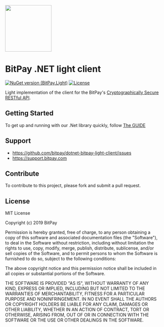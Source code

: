 <img src="https://bitpay.com/_nuxt/img/1c0494b.svg" width="150">

# BitPay .NET light client
[![NuGet version (BitPay.Light)](https://img.shields.io/nuget/v/BitPay.Light.svg?style=for-the-badge&logo=nuget)](https://www.nuget.org/packages/BitPay.Light/)
[![License](https://img.shields.io/github/license/bitpay/dotnet-bitpay-light-client.svg?style=for-the-badge&logo=github)](https://raw.githubusercontent.com/bitpay/dotnet-bitpay-light-client/master/LICENSE)

Light implementation of the client for the BitPay's [Cryptographically Secure RESTful API](https://bitpay.com/api).

## Getting Started

To get up and running with our .Net library quickly, follow [The GUIDE](https://github.com/bitpay/dotnet-bitpay-light-client/blob/master/GUIDE.md)

## Support

* https://github.com/bitpay/dotnet-bitpay-light-client/issues
* https://support.bitpay.com

## Contribute

To contribute to this project, please fork and submit a pull request.

## License

MIT License

Copyright (c) 2019 BitPay

Permission is hereby granted, free of charge, to any person obtaining a copy
of this software and associated documentation files (the "Software"), to deal
in the Software without restriction, including without limitation the rights
to use, copy, modify, merge, publish, distribute, sublicense, and/or sell
copies of the Software, and to permit persons to whom the Software is
furnished to do so, subject to the following conditions:

The above copyright notice and this permission notice shall be included in all
copies or substantial portions of the Software.

THE SOFTWARE IS PROVIDED "AS IS", WITHOUT WARRANTY OF ANY KIND, EXPRESS OR
IMPLIED, INCLUDING BUT NOT LIMITED TO THE WARRANTIES OF MERCHANTABILITY,
FITNESS FOR A PARTICULAR PURPOSE AND NONINFRINGEMENT. IN NO EVENT SHALL THE
AUTHORS OR COPYRIGHT HOLDERS BE LIABLE FOR ANY CLAIM, DAMAGES OR OTHER
LIABILITY, WHETHER IN AN ACTION OF CONTRACT, TORT OR OTHERWISE, ARISING FROM,
OUT OF OR IN CONNECTION WITH THE SOFTWARE OR THE USE OR OTHER DEALINGS IN THE
SOFTWARE.
